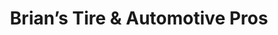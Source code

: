 ---
title: "Brian’s Tire & Automotive Pros"
url: /mesa/brians-tire-and-automotive-pros/
shop: tyres
---